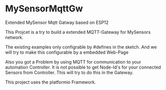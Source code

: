 # MySensorMqttGw
Extended MySensor Mqtt Gatway based on ESP12

This Projcet is a try to build a extended MQTT-Gateway for MySensors network.

The existing examples only configrable by #defines in the sketch. And we will try to make this configurable by a embedded Web-Page

Also you got a Problem by using MQTT for communication to your automation Controller. It is not possible to get Node-Id's for your connected Sensors from Controller. This will try to do this in the Gateway. 

This project uses the platformio Framework. 